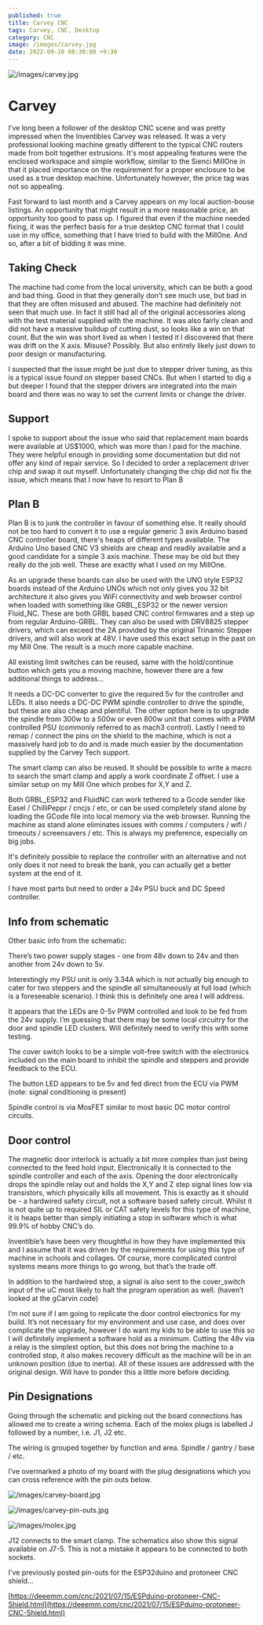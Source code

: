```yaml
---
published: true
title: Carvey CNC
tags: Carvey, CNC, Desktop
category: CNC
image: /images/carvey.jpg
date: 2022-09-10 08:30:00 +9:30
---
```


![/images/carvey.jpg](/images/carvey.jpg)

# Carvey

I've long been a follower of the desktop CNC scene and was pretty impressed when the Inventibles Carvey was released. It was a very professional looking machine greatly different to the typical CNC routers made from bolt together extrusions. It's most appealing features were the enclosed workspace and simple workflow, similar to the Sienci MillOne in that it placed importance on the requirement for a proper enclosure to be used as a true desktop machine. Unfortunately however, the price tag was not so appealing. 

Fast forward to last month and a Carvey appears on my local auction-bouse listings. An opportunity that might result in a more reasonable price, an opportunity too good to pass up. I figured that even if the machine needed fixing, it was the perfect basis for a true desktop CNC format that I could use in my office, something that I have tried to build with the MillOne. And so, after a bit of bidding it was mine.


## Taking Check

The machine had come from the local university, which can be both a good and bad thing. Good in that they generally don't see much use, but bad in that they are often misused and abused. The machine had definitely not seen that much use. In fact it still had all of the original accessories along with the test material supplied with the machine. It was also fairly clean and did not have a massive buildup of cutting dust, so looks like a win on that count. But the win was short lived as when I tested it I discovered that there was drift on the X axis. Misuse? Possibly. But also entirely likely just down to poor design or manufacturing.

I suspected that the issue might be just due to stepper driver tuning, as this is a typical issue found on stepper based CNCs. But when I started to dig a but deeper I found that the stepper drivers are integrated into the main board and there was no way to set the current limits or change the driver.

## Support

I spoke to support about the issue who said that replacement main boards were available at US$1000, which was more than I paid for the machine. They were helpful enough in providing some documentation but did not offer any kind of repair service. So I decided to order a replacement driver chip and swap it out myself. Unfortunately changing the chip did not fix the issue, which means that I now have to resort to Plan B

## Plan B

Plan B is to junk the controller in favour of something else. It really should not be too hard to convert it to use a regular generic 3 axis Arduino based CNC controller board, there's heaps of different types available. The Arduino Uno based CNC V3 shields are cheap and readily available and a good candidate for a simple 3 axis machine. These may be old but they really do the job well. These are exactly what I used on my MillOne.

As an upgrade these boards can also be used with the UNO style ESP32 boards instead of the Arduino UNOs which not only gives you 32 bit architecture it also gives you WiFi connectivity and web browser control when loaded with something like GRBL_ESP32 or the newer version Fluid_NC. These are both GRBL based CNC control firmwares and a step up from regular Arduino-GRBL. They can also be used with DRV8825 stepper drivers, which can exceed the 2A provided by the original Trinamic Stepper drivers, and will also work at 48V. I have used this exact setup in the past on my Mill One. The result is a much more capable machine.

All existing limit switches can be reused, same with the hold/continue button which gets you a moving machine, however there are a few additional things to address...

It needs a DC-DC converter to give the required 5v for the controller and LEDs. It also needs a DC-DC PWM spindle controller to drive the spindle, but these are also cheap and plentiful. The other option here is to upgrade the spindle from 300w to a 500w or even 800w unit that comes with a PWM controlled PSU (commonly referred to as mach3 control). Lastly I need to remap / connect the pins on the shield to the machine, which is not a massively hard job to do and is made much easier by the documentation supplied by the Carvey Tech support.

The smart clamp can also be reused. It should be possible to write a macro to search the smart clamp and apply a work coordinate Z offset. I use a similar setup on my Mill One which probes for X,Y and Z.

Both GRBL_ESP32 and FluidNC can work tethered to a Gcode sender like Easel / ChilliPeppr / cncjs / etc, or can be used completely stand alone by loading the GCode file into local memory via the web browser. Running the machine as stand alone eliminates issues with comms / computers / wifi / timeouts / screensavers / etc. This is always my preference, especially on big jobs. 

It's definitely possible to replace the controller with an alternative and not only does it not need to break the bank, you can actually get a better system at the end of it.

I have most parts but need to order a 24v PSU buck and DC Speed controller.

## Info from schematic

Other basic info from the schematic:

There’s two power supply stages - one from 48v down to 24v and then another from 24v down to 5v.

Interestingly my PSU unit is only 3.34A which is not actually big enough to cater for two steppers and the spindle all simultaneously at full load (which is a foreseeable scenario). I think this is definitely one area I will address.

It appears that the LEDs are 0-5v PWM controlled and look to be fed from the 24v supply. I’m guessing that there may be some local circuitry for the door and spindle LED clusters. Will definitely need to verify this with some testing.

The cover switch looks to be a simple volt-free switch with the electronics included on the main board to inhibit the spindle and steppers and provide feedback to the ECU.

The button LED appears to be 5v and fed direct from the ECU via PWM (note: signal conditioning is present)

Spindle control is via MosFET similar to most basic DC motor control circuits.


## Door control

The magnetic door interlock is actually a bit more complex than just being connected to the feed hold input. Electronically it is connected to the spindle controller and each of the axis. Opening the door electronically drops the spindle relay out and holds the X,Y and Z step signal lines low via transistors, which physically kills all movement. This is exactly as it should be - a hardwired safety circuit, not a software based safety circuit. Whilst it is not quite up to required SIL or CAT safety levels for this type of machine, it is heaps better than simply initiating a stop in software which is what 99.9% of hobby CNC’s do.

Inventible’s have been very thoughtful in how they have implemented this and I assume that it was driven by the requirements for using this type of machine in schools and collages. Of course, more complicated control systems means more things to go wrong, but that’s the trade off.

In addition to the hardwired stop, a signal is also sent to the cover_switch input of the uC most likely to halt the program operation as well. (haven’t looked at the gCarvin code)

I’m not sure if I am going to replicate the door control electronics for my build. It’s not necessary for my environment and use case, and does over complicate the upgrade, however I do want my kids to be able to use this so I will definitely implement a software hold as a minimum. Cutting the 48v via a relay is the simplest option, but this does not bring the machine to a controlled stop, it also makes recovery difficult as the machine will be in an unknown position (due to inertia). All of these issues are addressed with the original design. Will have to ponder this a little more before deciding.


## Pin Designations

Going through the schematic and picking out the board connections has allowed me to create a wiring schema. Each of the molex plugs is labelled J followed by a number, i.e. J1, J2 etc.

The wiring is grouped together by function and area. Spindle / gantry / base / etc.

I’ve overmarked a photo of my board with the plug designations which you can cross reference with the pin outs below.

![/images/carvey-board.jpg](/images/carvey-board.jpg)

![/images/carvey-pin-outs.jpg](/images/carvey-pin-outs.jpg)

![/images/molex.jpg](/images/molex.jpg)

J12 connects to the smart clamp. The schematics also show this signal available on J7-5. This is not a mistake it appears to be connected to both sockets.

I've previously posted pin-outs for the ESP32duino and protoneer CNC shield...

[https://deeemm.com/cnc/2021/07/15/ESPduino-protoneer-CNC-Shield.html](https://deeemm.com/cnc/2021/07/15/ESPduino-protoneer-CNC-Shield.html)

